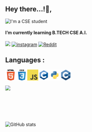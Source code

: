 ## Hey there...!👋, 

![I'm a CSE student](https://www.codechef.com/download/campus/campus_510350427.png)


#### __I’m currently learning B.TECH CSE A.I.__

[<img src='https://www.bing.com/th?id=OIP.ckeUFk-yid0vfWnd56w7wAHaHa&w=204&h=204&c=8&rs=1&qlt=90&o=6&dpr=1.5&pid=3.1&rm=2' height='40'>](https://github.com/Smeetp1234)
[<img src='https://www.bing.com/th?id=OIP.UjeNAks1q8Vp1WfhU8sU-gHaHZ&w=250&h=249&c=8&rs=1&qlt=90&o=6&dpr=1.5&pid=3.1&rm=2' alt='instagram' height='40'>](#)
[<img src='https://logodownload.org/wp-content/uploads/2018/02/reddit-logo-16.png' alt='Reddit' height='40'>](https://www.reddit.com/) 

## Languages :

<img align="left" alt="HTML5" width="35px" src="https://raw.githubusercontent.com/github/explore/80688e429a7d4ef2fca1e82350fe8e3517d3494d/topics/html/html.png"/>
<img align="left" alt="CSS3" width="35px" src="https://raw.githubusercontent.com/github/explore/80688e429a7d4ef2fca1e82350fe8e3517d3494d/topics/css/css.png" />
<img align="left" alt="JavaScript" width="35px" src="https://raw.githubusercontent.com/github/explore/80688e429a7d4ef2fca1e82350fe8e3517d3494d/topics/javascript/javascript.png"/>
<img align="left" alt="C" width="35px" src="https://raw.githubusercontent.com/github/explore/80688e429a7d4ef2fca1e82350fe8e3517d3494d/topics/c/c.png"/>
<img align="left" alt="Python" width="35px" src="https://raw.githubusercontent.com/github/explore/80688e429a7d4ef2fca1e82350fe8e3517d3494d/topics/python/python.png"/>
<img align="left" alt="C++" width="35px" src="https://raw.githubusercontent.com/github/explore/80688e429a7d4ef2fca1e82350fe8e3517d3494d/topics/cpp/cpp.png" />
<br/><br/></br>


<a href="https://github.com/remcohalman/github-readme-stats">
<img align="left" src="https://github-readme-stats.vercel.app/api/top-langs/?username=Smeetp1234&layout=compact&amp;title_color=fff&amp;icon_color=79ff97&amp;text_color=FFAF02&amp;bg_color=131419"/>
</a><br/><br/></br></br></br></br>

![GitHub stats](https://github-readme-stats.vercel.app/api?username=Smeetp1234&show_icons=true&layout=compact&amp;title_color=fff&amp;icon_color=79ff97&amp;text_color=FFAF02&amp;bg_color=131419)
